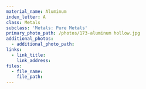 ```yaml
---
material_name: Aluminum
index_letter: A
class: Metals
subclass: 'Metals: Pure Metals'
primary_photo_path: /photos/173-aluminum hollow.jpg
additional_photos:
  - additional_photo_path:
links:
  - link_title:
    link_address:
files:
  - file_name:
    file_path:
---
```



